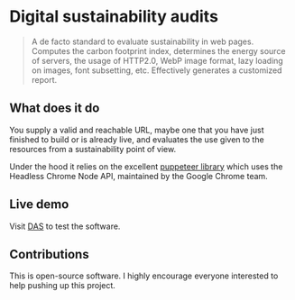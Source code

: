# Digital sustainability audits
> A de facto standard to evaluate sustainability in web pages. Computes the carbon footprint index, determines the energy source of servers, the usage of HTTP2.0, WebP image format, lazy loading on images, font subsetting, etc. Effectively generates a customized report.
## What does it do

You supply a valid and reachable URL, maybe one that you have just finished to build or is already live, and evaluates the use given to the resources from a sustainability point of view.

Under the hood it relies on the excellent
[puppeteer library](https://github.com/GoogleChrome/puppeteer) which uses
the Headless Chrome Node API, maintained by the Google Chrome team.   

## Live demo

Visit [DAS](https://audits.digital/) to test the software.

## Contributions

This is open-source software. I highly encourage everyone interested to help pushing up this project.
